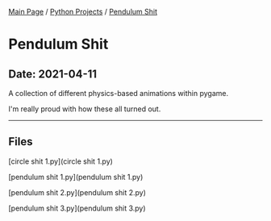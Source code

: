 [Main Page](/) / [Python Projects](/python) / [Pendulum Shit](/python/2020-11-11_SDSR)

# Pendulum Shit

## Date: 2021-04-11

A collection of different physics-based animations within pygame.

I'm really proud with how these all turned out.

-----

## Files

[circle shit 1.py](circle shit 1.py)

[pendulum shit 1.py](pendulum shit 1.py)

[pendulum shit 2.py](pendulum shit 2.py)

[pendulum shit 3.py](pendulum shit 3.py)